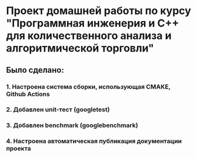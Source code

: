 # Проект домашней работы по курсу "Программная инженерия и С++ для количественного анализа и алгоритмической торговли"

## Было сделано:

### 1. Настроена система сборки, использующая CMAKE, Github Actions
### 2. Добавлен unit-тест (googletest)
### 3. Добавлен benchmark (googlebenchmark)
### 4. Настроена автоматическая публикация документации проекта 

